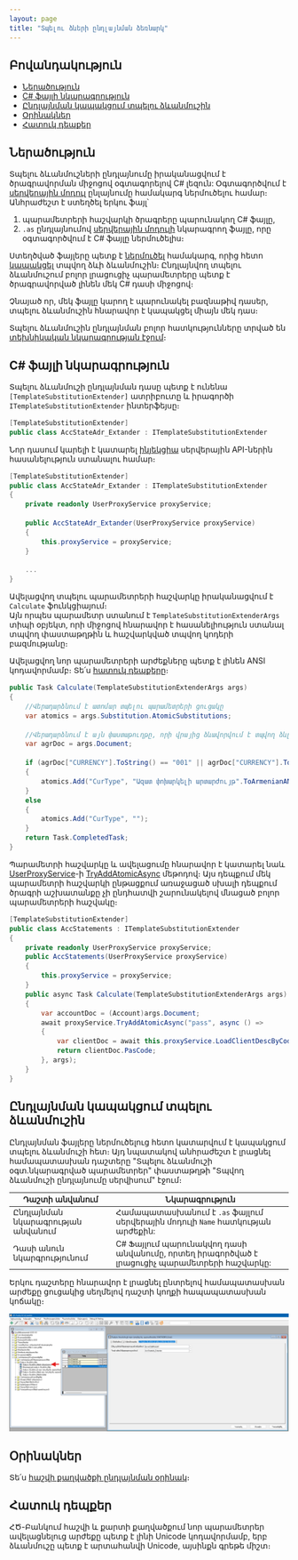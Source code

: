 ```yaml
---
layout: page
title: "Տպելու ձևերի ընդլայնման ձեռնարկ"
---
```


## Բովանդակություն

* [Ներածություն](#ներածություն)  
* [C# ֆայլի նկարագրություն](#c-ֆայլի-նկարագրություն)  
* [Ընդլայնման կապակցում տպելու ձևանմուշին](#ընդլայնման-կապակցում-տպելու-ձևանմուշին)  
* [Օրինակներ](#օրինակներ)
* [Հատուկ դեպքեր](#հատուկ-դեպքեր)

## 	Ներածություն

Տպելու ձևանմուշների ընդլայնումը իրականացվում է ծրագրավորման միջոցով օգտագորելով C# լեզուն: Օգտագործվում է [սերվերային մոդուլ](/src/extenstions/definitions/server_side_module_guide.md) ընլայնումը համակարգ ներմուծելու համար։ Անհրաժեշտ է ստեղծել երկու ֆայլ՝
1.	պարամետրերի հաշվարկի ծրագրերը պարունակող C# ֆայլը,
2.	`.as` ընդլայնումով [սերվերային մոդուլի](/src/extenstions/definitions/server_side_module_guide.md) նկարագրող ֆայլը, որը օգտագործվում է C# ֆայլը ներմուծելիս։

Ստեղծված ֆայլերը պետք է [ներմուծել](/src/extenstions/definitions/server_side_module_guide.md#ընդլայնման-ներմուծում) համակարգ, որից հետո [կապակցել](#ընդլայնման-կապակցում-տպելու-ձևանմուշին) տպվող ձևի ձևանմուշին։
Ընդլայնվող տպելու ձևանմուշում բոլոր լրացուցիչ պարամետրերը պետք է ծրագրավորված լինեն մեկ C# դասի միջոցով։

Չնայած որ, մեկ ֆայլը կարող է պարունակել բազնաթիվ դասեր, տպելու ձևանմուշին հնարավոր է կապակցել միայն մեկ դաս։

Տպելու ձևանմուշին ընդլայնման բոլոր հատկությունները տրված են [տեխնիկական նկարագրության էջում](template_substitution.md)։

## C# ֆայլի նկարագրություն

Տպելու ձևանմուշի ընդլայնման դասը պետք է ունենա `[TemplateSubstitutionExtender]` ատրիբուտը և իրագործի `ITemplateSubstitutionExtender` ինտերֆեյսը։

```c#
[TemplateSubstitutionExtender]
public class AccStateAdr_Extander : ITemplateSubstitutionExtender 
```

Նոր դասում կարելի է կատարել [ինյեկցիա](/src/project/injection.md) սերվերային API-ներին հասանելություն ստանալու համար։

```c#
[TemplateSubstitutionExtender]
public class AccStateAdr_Extander : ITemplateSubstitutionExtender 
{
    private readonly UserProxyService proxyService;
     
    public AccStateAdr_Extander(UserProxyService proxyService)
    {
        this.proxyService = proxyService;
    }

    ...
}
```

Ավելացվող տպելու պարամետրերի հաշվարկը իրականացվում է `Calculate` ֆունկցիայում։  
Այն որպես պարամետր ստանում է `TemplateSubstitutionExtenderArgs` տիպի օբյեկտ, որի միջոցով հնարավոր է հասանելիություն ստանալ տպվող փաստաթղթին և հաշվարկված տպվող կոդերի բազմությանը։

Ավելացվող նոր պարամետրերի արժեքները պետք է լինեն ANSI կոդավորմամբ։ Տե՛ս [հատուկ դեպքերը](#հատուկ-դեպքեր)։

```c#
public Task Calculate(TemplateSubstitutionExtenderArgs args)
{
    //Վերադարձնում է ատոմար տպելու պարամետրերի ցուցակը
    var atomics = args.Substitution.AtomicSubstitutions;

    //Վերադարձնում է այն փաստաթուղթը, որի վրայից ձևավորվում է տպվող ձևը
    var agrDoc = args.Document;

    if (agrDoc["CURRENCY"].ToString() == "001" || agrDoc["CURRENCY"].ToString() == "049")
    {
        atomics.Add("CurType", "Ազատ փոխարկելի արտարժույթ".ToArmenianANSI());
    }
    else
    {
        atomics.Add("CurType", "");
    }
    return Task.CompletedTask;
}
```

Պարամետրի հաշվարկը և ավելացումը հնարավոր է կատարել նաև [UserProxyService](/src/extenstions/user_proxy_service.md)-ի [TryAddAtomicAsync](/src/extenstions/user_service_proxy.md#tryaddatomicasync) մեթոդով։
Այս դեպքում մեկ պարամետրի հաշվարկի ընթացքում առաջացած սխալի դեպքում ծրագրի աշխատանքը չի ընդհատվի շարունակելով մնացած բոլոր պարամետրերի հաշվակը։

```c#
[TemplateSubstitutionExtender]
public class AccStatements : ITemplateSubstitutionExtender
{
    private readonly UserProxyService proxyService;
    public AccStatements(UserProxyService proxyService)
    {
        this.proxyService = proxyService;
    }
    public async Task Calculate(TemplateSubstitutionExtenderArgs args)
    {
        var accountDoc = (Account)args.Document;
        await proxyService.TryAddAtomicAsync("pass", async () =>
        {
            var clientDoc = await this.proxyService.LoadClientDescByCode(accountDoc.CLICOD);
            return clientDoc.PasCode;
        }, args);
    }
}
```

## Ընդլայնման կապակցում տպելու ձևանմուշին

Ընդլայնման ֆայլերը ներմուծելուց հետո կատարվում է կապակցում տպելու ձևանմուշի հետ։ Այդ նպատակով անհրաժեշտ է լրացնել համապատասխան դաշտերը "Տպելու ձևանմուշի օգտ.նկարագրված պարամետրեր" փաստաթղթի "Տպվող ձևանմուշի ընդլայնումը սերվիսում" էջում։

| Դաշտի անվանում | Նկարագրություն |
|-|-|
| Ընդլայնման նկարագրության անվանում | Համապատասխանում է `.as` ֆայլում սերվերային մոդուլի `Name` հատկության արժեքին: |
| Դասի անուն նկարգրությունում | C# Ֆայլում պարունակվող դասի անվանումը, որտեղ իրագործված է լրացուցիչ պարամետրերի հաշվարկը: |

Երկու դաշտերը հնարավոր է լրացնել ընտրելով համապատասխան արժեքը ցուցակից սեղմելով դաշտի կողքի հապապատասխան կոճակը։ 

![Ընդլայնման կապակցում ձևանմուշին](connecting_extention_to_template.png)

## Օրինակներ

Տե՛ս [հաշվի քաղվածքի ընդլայնման օրինակ](/src/extenstions/examples/template_substitution_AccState.md)։

## Հատուկ դեպքեր

ՀԾ-Բանկում հաշվի և քարտի քաղվածքում նոր պարամետրեր ավելացնելուց արժեքը պետք է լինի Unicode կոդավորմամբ, երբ ձևանմուշը պետք է արտահանվի Unicode, այսինքն գրեթե միշտ։
